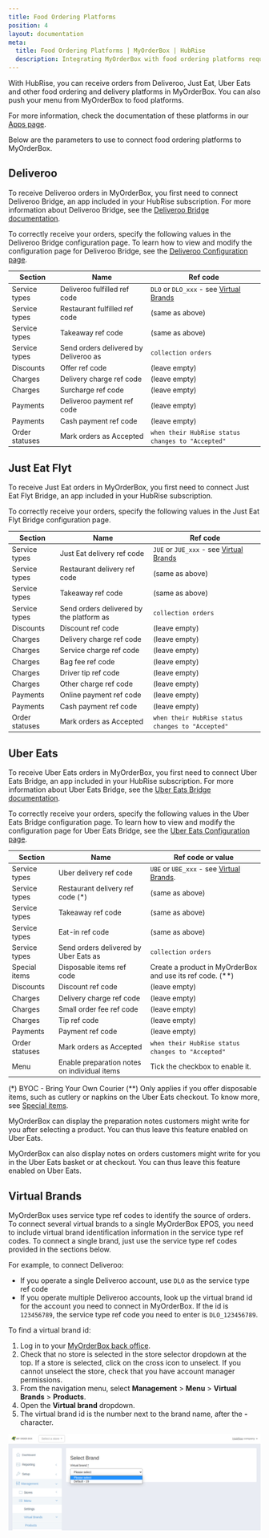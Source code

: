 ```yaml
---
title: Food Ordering Platforms
position: 4
layout: documentation
meta:
  title: Food Ordering Platforms | MyOrderBox | HubRise
  description: Integrating MyOrderBox with food ordering platforms requires you to specify particular ref codes in the configuration page of the delivery platform bridge.
---
```


With HubRise, you can receive orders from Deliveroo, Just Eat, Uber Eats and other food ordering and delivery platforms in MyOrderBox. You can also push your menu from MyOrderBox to food platforms. 

For more information, check the documentation of these platforms in our [Apps page](/apps/food-ordering-platforms).

Below are the parameters to use to connect food ordering platforms to MyOrderBox.

## Deliveroo

To receive Deliveroo orders in MyOrderBox, you first need to connect Deliveroo Bridge, an app included in your HubRise
subscription. For more information about Deliveroo Bridge, see the [Deliveroo Bridge documentation](/apps/deliveroo).

To correctly receive your orders, specify the following values in the Deliveroo Bridge configuration page. To learn how
to view and modify the configuration page for Deliveroo Bridge, see
the [Deliveroo Configuration page](/apps/deliveroo/configuration).

| Section        | Name                                  | Ref code                                                   |
| -------------- | ------------------------------------- | ---------------------------------------------------------- |
| Service types  | Deliveroo fulfilled ref code          | `DLO` or `DLO_xxx` - see [Virtual Brands](#virtual-brands) |
| Service types  | Restaurant fulfilled ref code         | (same as above)                                            |
| Service types  | Takeaway ref code                     | (same as above)                                            |
| Service types  | Send orders delivered by Deliveroo as | `collection orders`                                        |
| Discounts      | Offer ref code                        | (leave empty)                                              |
| Charges        | Delivery charge ref code              | (leave empty)                                              |
| Charges        | Surcharge ref code                    | (leave empty)                                              |
| Payments       | Deliveroo payment ref code            | (leave empty)                                              |
| Payments       | Cash payment ref code                 | (leave empty)                                              |
| Order statuses | Mark orders as Accepted               | `when their HubRise status changes to "Accepted"`          |

## Just Eat Flyt

To receive Just Eat orders in MyOrderBox, you first need to connect Just Eat Flyt Bridge, an app included in your
HubRise subscription.

To correctly receive your orders, specify the following values in the Just Eat Flyt Bridge configuration page.

| Section        | Name                                     | Ref code                                                   |
| -------------- | ---------------------------------------- | ---------------------------------------------------------- |
| Service types  | Just Eat delivery ref code               | `JUE` or `JUE_xxx` - see [Virtual Brands](#virtual-brands) |
| Service types  | Restaurant delivery ref code             | (same as above)                                            |
| Service types  | Takeaway ref code                        | (same as above)                                            |
| Service types  | Send orders delivered by the platform as | `collection orders`                                        |
| Discounts      | Discount ref code                        | (leave empty)                                              |
| Charges        | Delivery charge ref code                 | (leave empty)                                              |
| Charges        | Service charge ref code                  | (leave empty)                                              |
| Charges        | Bag fee ref code                         | (leave empty)                                              |
| Charges        | Driver tip ref code                      | (leave empty)                                              |
| Charges        | Other charge ref code                    | (leave empty)                                              |
| Payments       | Online payment ref code                  | (leave empty)                                              |
| Payments       | Cash payment ref code                    | (leave empty)                                              |
| Order statuses | Mark orders as Accepted                  | `when their HubRise status changes to "Accepted"`          |

## Uber Eats

To receive Uber Eats orders in MyOrderBox, you first need to connect Uber Eats Bridge, an app included in your HubRise
subscription. For more information about Uber Eats Bridge, see the [Uber Eats Bridge documentation](/apps/uber-eats).

To correctly receive your orders, specify the following values in the Uber Eats Bridge configuration page. To learn how
to view and modify the configuration page for Uber Eats Bridge, see
the [Uber Eats Configuration page](/apps/uber-eats/configuration).

| Section        | Name                                         | Ref code or value                                           |
| -------------- | -------------------------------------------- | ----------------------------------------------------------- |
| Service types  | Uber delivery ref code                       | `UBE` or `UBE_xxx` - see [Virtual Brands](#virtual-brands). |
| Service types  | Restaurant delivery ref code (\*)            | (same as above)                                             |
| Service types  | Takeaway ref code                            | (same as above)                                             |
| Service types  | Eat-in ref code                              | (same as above)                                             |
| Service types  | Send orders delivered by Uber Eats as        | `collection orders`                                         |
| Special items  | Disposable items ref code                    | Create a product in MyOrderBox and use its ref code. (\*\*) |
| Discounts      | Discount ref code                            | (leave empty)                                               |
| Charges        | Delivery charge ref code                     | (leave empty)                                               |
| Charges        | Small order fee ref code                     | (leave empty)                                               |
| Charges        | Tip ref code                                 | (leave empty)                                               |
| Payments       | Payment ref code                             | (leave empty)                                               |
| Order statuses | Mark orders as Accepted                      | `when their HubRise status changes to "Accepted"`           |
| Menu           | Enable preparation notes on individual items | Tick the checkbox to enable it.                             |

(\*) BYOC - Bring Your Own Courier
(\*\*) Only applies if you offer disposable items, such as cutlery or napkins on the Uber Eats checkout. To know more, see [Special items](/apps/uber-eats/configuration#special-items).

MyOrderBox can display the preparation notes customers might write for you after selecting a product. You can thus leave this feature enabled on Uber Eats.

MyOrderBox can also display notes on orders customers might write for you in the Uber Eats basket or at checkout. You can thus leave this feature enabled on Uber Eats.

## Virtual Brands

MyOrderBox uses service type ref codes to identify the source of orders. To connect several virtual brands to a single MyOrderBox EPOS, you need to include virtual brand identification information in the service type ref codes. To connect a single brand, just use the service type ref codes provided in the sections below.

For example, to connect Deliveroo:

- If you operate a single Deliveroo account, use `DLO` as the service type ref code
- If you operate multiple Deliveroo accounts, look up the virtual brand id for the account you need to connect in MyOrderBox. If the id is `123456789`, the service type ref code you need to enter is `DLO_123456789`.

To find a virtual brand id:

1. Log in to your [MyOrderBox back office](https://go.myorderboxhq.com/).
1. Check that no store is selected in the store selector dropdown at the top. If a store is selected, click on the cross icon to unselect. If you cannot unselect the store, check that you have account manager permissions.
1. From the navigation menu, select **Management** > **Menu** > **Virtual Brands** > **Products**.
1. Open the **Virtual brand** dropdown.
1. The virtual brand id is the number next to the brand name, after the **-** character.

![Finding virtual brand id in MyOrderBox back office](../images/006-en-find-virtual-brand-ids.png)
